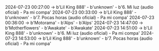 2024-07-23 00:27:00 -> b'Lil King 888' - b'unknown' - b'6. Mi luz (audio oficial) - Pa mi compa'
2024-07-23 00:33:00 -> b'Lil King 888' - b'unknown' - b'7. Pocas horas (audio oficial) - Pa mi compa'
2024-07-23 00:36:00 -> b'Motorama' - b'Alps' - b'Alps'
2024-07-23 14:47:00 -> b'Motherflowers' - b'Awakate' - b'Awakate'
2024-07-23 14:51:00 -> b'Lil King 888' - b'unknown' - b'6. Mi luz (audio oficial) - Pa mi compa'
2024-07-23 14:53:00 -> b'Lil King 888' - b'unknown' - b'7. Pocas horas (audio oficial) - Pa mi compa'

